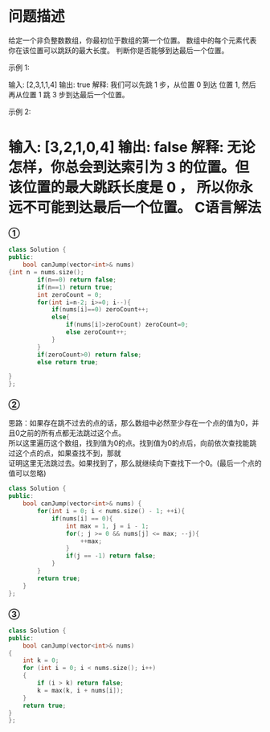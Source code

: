 问题描述
==========================
给定一个非负整数数组，你最初位于数组的第一个位置。
数组中的每个元素代表你在该位置可以跳跃的最大长度。
判断你是否能够到达最后一个位置。

示例 1:

输入: [2,3,1,1,4]
输出: true
解释: 我们可以先跳 1 步，从位置 0 到达 位置 1, 然后再从位置 1 跳 3 步到达最后一个位置。


示例 2:

输入: [3,2,1,0,4]
输出: false
解释: 无论怎样，你总会到达索引为 3 的位置。但该位置的最大跳跃长度是 0 ， 所以你永远不可能到达最后一个位置。
C语言解法
=======================
### ①
```cpp
class Solution {
public:
    bool canJump(vector<int>& nums) 
{int n = nums.size();
        if(n==0) return false;
        if(n==1) return true;
        int zeroCount = 0;
        for(int i=n-2; i>=0; i--){
            if(nums[i]==0) zeroCount++;
            else{
                if(nums[i]>zeroCount) zeroCount=0;
                else zeroCount++;
            }
        }
        if(zeroCount>0) return false;
        else return true;

}
};
```
### ②
思路：如果存在跳不过去的点的话，那么数组中必然至少存在一个点的值为0，并且0之前的所有点都无法跳过这个点。  
所以这里遍历这个数组，找到值为0的点。找到值为0的点后，向前依次查找能跳过这个点的点，如果查找不到，那就  
证明这里无法跳过去。如果找到了，那么就继续向下查找下一个0。(最后一个点的值可以忽略)
```cpp
class Solution {
public:
    bool canJump(vector<int>& nums) {
        for(int i = 0; i < nums.size() - 1; ++i){
            if(nums[i] == 0){
                int max = 1, j = i - 1;
                for(; j >= 0 && nums[j] <= max; --j){
                    ++max;
                }
                if(j == -1) return false;
            }
        }
        return true;
    }
};
```
### ③
```cpp
class Solution {
public:
    bool canJump(vector<int>& nums) 
{
	int k = 0;
	for (int i = 0; i < nums.size(); i++)
	{
		if (i > k) return false;
		k = max(k, i + nums[i]);
	}
	return true;
}
};
```
